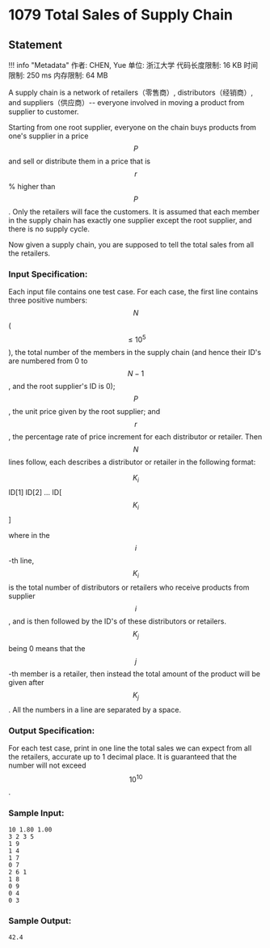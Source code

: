
# 1079 Total Sales of Supply Chain

## Statement

!!! info "Metadata"
    作者: CHEN, Yue
    单位: 浙江大学
    代码长度限制: 16 KB
    时间限制: 250 ms
    内存限制: 64 MB

A supply chain is a network of retailers（零售商）, distributors（经销商）, and suppliers（供应商）-- everyone involved in moving a product from supplier to customer.

Starting from one root supplier, everyone on the chain buys products from one's supplier in a price $$P$$ and sell or distribute them in a price that is $$r$$% higher than $$P$$. Only the retailers will face the customers. It is assumed that each member in the supply chain has exactly one supplier except the root supplier, and there is no supply cycle.

Now given a supply chain, you are supposed to tell the total sales from all the retailers.

### Input Specification:

Each input file contains one test case. For each case, the first line contains three positive numbers: $$N$$ ($$\le 10^5$$), the total number of the members in the supply chain (and hence their ID's are numbered from 0 to $$N-1$$, and the root supplier's ID is 0); $$P$$, the unit price given by the root supplier; and $$r$$, the percentage rate of price increment for each distributor or retailer. Then $$N$$ lines follow, each describes a distributor or retailer in the following format:

$$K_i$$ ID[1] ID[2] ... ID[$$K_i$$]

where in the $$i$$-th line, $$K_i$$ is the total number of distributors or retailers who receive products from supplier $$i$$, and is then followed by the ID's of these distributors or retailers. $$K_j$$ being 0 means that the $$j$$-th member is a retailer, then instead the total amount of the product will be given after $$K_j$$. All the numbers in a line are separated by a space.

### Output Specification:

For each test case, print in one line the total sales we can expect from all the retailers, accurate up to 1 decimal place. It is guaranteed that the number will not exceed $$10^{10}$$.

### Sample Input:
```plaintext
10 1.80 1.00
3 2 3 5
1 9
1 4
1 7
0 7
2 6 1
1 8
0 9
0 4
0 3
```

### Sample Output:
```plaintext
42.4
```



